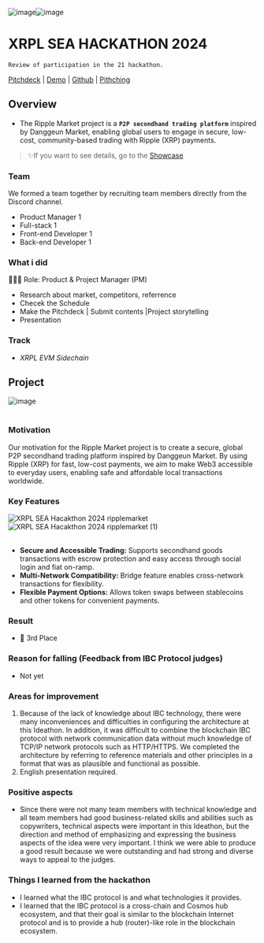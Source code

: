 ![image](https://github.com/user-attachments/assets/1779238b-4479-4020-bc12-bfc08f7420e1)![image](https://github.com/user-attachments/assets/2cd7db05-32e6-411a-9710-546ec226fb7b)

# XRPL SEA HACKATHON 2024
`Review of participation in the 21 hackathon.`

[Pitchdeck](https://drive.google.com/file/d/1g31eIzJlZHkbmONdH_wjPscdRO9Ma4Z-/view?resourcekey) | [Demo](https://ripplemarket-chan3785s-projects.vercel.app/) | [Github](https://github.com/chan3785/ripplemarket) | [Pithching](https://www.youtube.com/watch?v=l8XN5ZOHhj0)

## Overview
- The Ripple Market project is a **`P2P secondhand trading platform`** inspired by Danggeun Market, enabling global users to engage in secure, low-cost, community-based trading with Ripple (XRP) payments.

> ✨If you want to see details, go to the [Showcase](https://dorahacks.io/buidl/18380/)

### Team
We formed a team together by recruiting team members directly from the Discord channel.
- Product Manager 1
- Full-stack 1
- Front-end Developer 1
- Back-end Developer 1

### What i did
👨🏼‍💻 Role: Product & Project Manager (PM)
- Research about market, competitors, referrence
- Checek the Schedule
- Make the Pitchdeck | Submit contents |Project storytelling
- Presentation

### Track
- *XRPL EVM Sidechain*

## Project
![image](https://github.com/user-attachments/assets/fb035d76-cf4e-4876-b55b-6478cfa56c3f)
<br></br>

### Motivation
Our motivation for the Ripple Market project is to create a secure, global P2P secondhand trading platform inspired by Danggeun Market. 
By using Ripple (XRP) for fast, low-cost payments, we aim to make Web3 accessible to everyday users, enabling safe and affordable local transactions worldwide.

### Key Features
![XRPL SEA Hacakthon 2024 ripplemarket](https://github.com/user-attachments/assets/68eb1e35-64d9-4a3b-91f4-50a9aca60c3c)
![XRPL SEA Hacakthon 2024 ripplemarket (1)](https://github.com/user-attachments/assets/9405d9e5-cdc6-4f00-9a66-75670e12d9f2)
<br></br>
- **Secure and Accessible Trading:** Supports secondhand goods transactions with escrow protection and easy access through social login and fiat on-ramp.
- **Multi-Network Compatibility:** Bridge feature enables cross-network transactions for flexibility.
- **Flexible Payment Options:** Allows token swaps between stablecoins and other tokens for convenient payments.

### Result
- 🥉 3rd Place

### Reason for falling (Feedback from IBC Protocol judges)
- Not yet

### Areas for improvement
1) Because of the lack of knowledge about IBC technology, there were many inconveniences and difficulties in configuring the architecture at this Ideathon. In addition, it was difficult to combine the blockchain IBC protocol with network communication data without much knowledge of TCP/IP network protocols such as HTTP/HTTPS. We completed the architecture by referring to reference materials and other principles in a format that was as plausible and functional as possible.
2) English presentation required.

### Positive aspects
- Since there were not many team members with technical knowledge and all team members had good business-related skills and abilities such as copywriters, technical aspects were important in this Ideathon, but the direction and method of emphasizing and expressing the business aspects of the idea were very important. I think we were able to produce a good result because we were outstanding and had strong and diverse ways to appeal to the judges.

### Things I learned from the hackathon
- I learned what the IBC protocol is and what technologies it provides.
- I learned that the IBC protocol is a cross-chain and Cosmos hub ecosystem, and that their goal is similar to the blockchain Internet protocol and is to provide a hub (router)-like role in the blockchain ecosystem.
